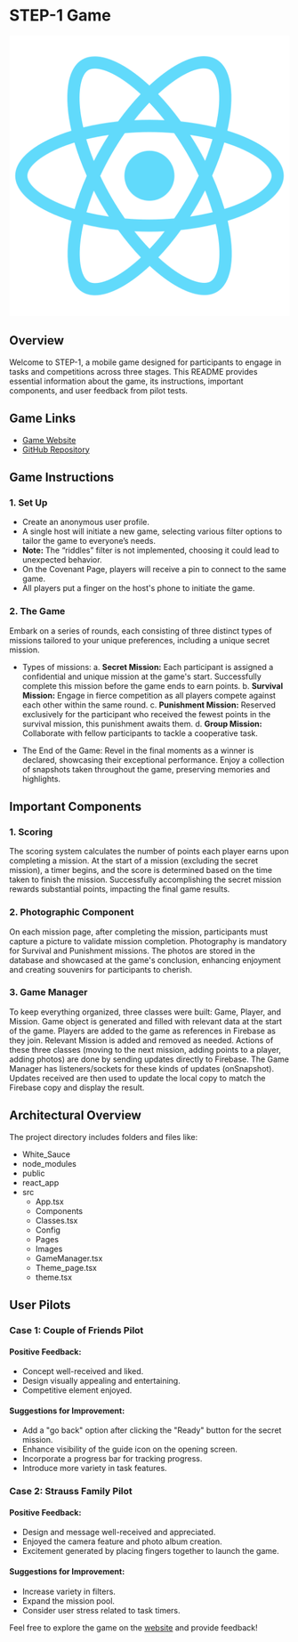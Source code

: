 # STEP-1 Game
![Logo](public/logo512.png)

## Overview

Welcome to STEP-1, a mobile game designed for participants to engage in tasks and competitions across three stages. This README provides essential information about the game, its instructions, important components, and user feedback from pilot tests.

## Game Links

- [Game Website](https://achsaf6.github.io/Step_1/)
- [GitHub Repository](https://github.com/itaybober/Step_1/)

## Game Instructions

### 1. Set Up

- Create an anonymous user profile.
- A single host will initiate a new game, selecting various filter options to tailor the game to everyone’s needs.
- **Note:** The “riddles” filter is not implemented, choosing it could lead to unexpected behavior.
- On the Covenant Page, players will receive a pin to connect to the same game.
- All players put a finger on the host's phone to initiate the game.

### 2. The Game

Embark on a series of rounds, each consisting of three distinct types of missions tailored to your unique preferences, including a unique secret mission.

- Types of missions:
  a. **Secret Mission:** Each participant is assigned a confidential and unique mission at the game's start. Successfully complete this mission before the game ends to earn points.
  b. **Survival Mission:** Engage in fierce competition as all players compete against each other within the same round.
  c. **Punishment Mission:** Reserved exclusively for the participant who received the fewest points in the survival mission, this punishment awaits them.
  d. **Group Mission:** Collaborate with fellow participants to tackle a cooperative task.

- The End of the Game: Revel in the final moments as a winner is declared, showcasing their exceptional performance. Enjoy a collection of snapshots taken throughout the game, preserving memories and highlights.



## Important Components

### 1. Scoring

The scoring system calculates the number of points each player earns upon completing a mission. At the start of a mission (excluding the secret mission), a timer begins, and the score is determined based on the time taken to finish the mission. Successfully accomplishing the secret mission rewards substantial points, impacting the final game results.

### 2. Photographic Component

On each mission page, after completing the mission, participants must capture a picture to validate mission completion. Photography is mandatory for Survival and Punishment missions. The photos are stored in the database and showcased at the game's conclusion, enhancing enjoyment and creating souvenirs for participants to cherish.

### 3. Game Manager

To keep everything organized, three classes were built: Game, Player, and Mission. Game object is generated and filled with relevant data at the start of the game. Players are added to the game as references in Firebase as they join. Relevant Mission is added and removed as needed. Actions of these three classes (moving to the next mission, adding points to a player, adding photos) are done by sending updates directly to Firebase. The Game Manager has listeners/sockets for these kinds of updates (onSnapshot). Updates received are then used to update the local copy to match the Firebase copy and display the result.

## Architectural Overview

The project directory includes folders and files like:

- White_Sauce
- node_modules
- public
- react_app
- src
   - App.tsx
   - Components
   - Classes.tsx
   - Config
   - Pages
   - Images
   - GameManager.tsx
   - Theme_page.tsx
   - theme.tsx

## User Pilots

### Case 1: Couple of Friends Pilot

#### Positive Feedback:

- Concept well-received and liked.
- Design visually appealing and entertaining.
- Competitive element enjoyed.

#### Suggestions for Improvement:

- Add a "go back" option after clicking the "Ready" button for the secret mission.
- Enhance visibility of the guide icon on the opening screen.
- Incorporate a progress bar for tracking progress.
- Introduce more variety in task features.

### Case 2: Strauss Family Pilot

#### Positive Feedback:

- Design and message well-received and appreciated.
- Enjoyed the camera feature and photo album creation.
- Excitement generated by placing fingers together to launch the game.

#### Suggestions for Improvement:

- Increase variety in filters.
- Expand the mission pool.
- Consider user stress related to task timers.

Feel free to explore the game on the [website](https://achsaf6.github.io/Step_1/) and provide feedback!